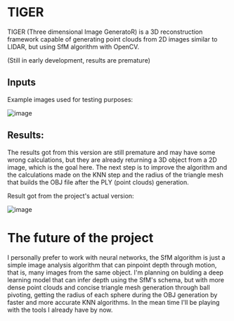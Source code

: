 # TIGER
TIGER (Three dimensional Image GeneratoR) is a 3D reconstruction framework capable of generating point clouds from 2D images similar to LIDAR, but using SfM algorithm with OpenCV.

(Still in early development, results are premature)

## Inputs

Example images used for testing purposes:

![image](https://github.com/matjsz/tiger/assets/54675543/af2bb80f-7bd7-434a-8f33-c9d9f5dda70e)

## Results:

The results got from this version are still premature and may have some wrong calculations, but they are already returning a 3D object from a 2D image, which is the goal here. The next step is to improve the algorithm and the calculations made on the KNN step and the radius of the triangle mesh that builds the OBJ file after the PLY (point clouds) generation.

Result got from the project's actual version:

![image](https://github.com/matjsz/tiger/assets/54675543/b9afa984-daa6-46fb-8538-138cebe838dd)

# The future of the project

I personally prefer to work with neural networks, the SfM algorithm is just a simple image analysis algorithm that can pinpoint depth through motion, that is, many images from the same object. I'm planning on bulding a deep learning model that can infer depth using the SfM's schema, but with more dense point clouds and concise triangle mesh generation through ball pivoting, getting the radius of each sphere during the OBJ generation by faster and more accurate KNN algorithms. In the mean time I'll be playing with the tools I already have by now.
